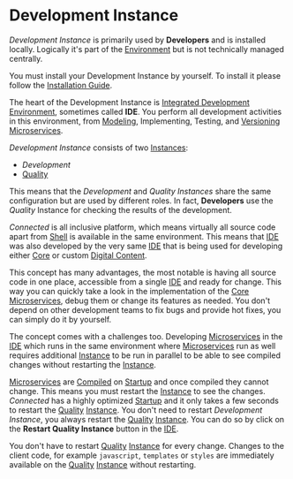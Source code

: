 # Development Instance

*Development Instance* is primarily used by **Developers** and is installed locally. Logically it's part of the [Environment](README.md) but is not technically managed centrally.

You must install your Development Instance by yourself. To install it please follow the [Installation Guide](../../../Docs/GettingStarted/README.md).

The heart of the Development Instance is [Integrated Development Environment](../IDE/README.md), sometimes called **IDE**. You perform all development activities in this environment, from [Modeling](../Microservices/Model.md), Implementing, Testing, and [Versioning](../Deployment/Repositories.md) [Microservices](../Microservices/README.md).

*Development Instance* consists of two [Instances](Instance.md):

- *Development*
- [Quality](Quality.md)

This means that the *Development* and *Quality Instances* share the same configuration but are used by different roles. In fact, **Developers** use the *Quality* Instance for checking the results of the development.

*Connected* is all inclusive platform, which means virtually all source code apart from [Shell](Shell.md) is available in the same environment. This means that [IDE](../IDE/README.md) was also developed by the very same [IDE](../README.md) that is being used for developing either [Core](Core.md) or custom [Digital Content](DigitalContent.md).

This concept has many advantages, the most notable is having all source code in one place, accessible from a single [IDE](../IDE/README.md) and ready for change. This way you can quickly take a look in the implementation of the [Core](Core.md) [Microservices](../Microservices/README.md), debug them or change its features as needed. You don't depend on other development teams to fix bugs and provide hot fixes, you can simply do it by yourself.

The concept comes with a challenges too. Developing [Microservices](../Microservices/README.md) in the [IDE](../IDE/README.md) which runs in the same environment where [Microservices](../Microservices/README.md) run as well requires additional [Instance](Instance.md) to be run in parallel to be able to see compiled changes without restarting the [Instance](Instance.md).

[Microservices](../Microservices/README.md) are [Compiled](Compilation.md) on [Startup](Startup.md) and once compiled they cannot change. This means you must restart the [Instance](Instance.md) to see the changes. *Connected* has a highly optimized [Startup](Startup.md) and it only takes a few seconds to restart the [Quality](Quality.md) [Instance](Instance.md). You don't need to restart *Development Instance*, you always restart the [Quality](Quality.md) [Instance](Instance.md). You can do so by click on the **Restart Quality Instance** button in the [IDE](../IDE/README.md).

You don't have to restart [Quality](Quality.md) [Instance](Instance.md) for every change. Changes to the client code, for example ```javascript```, ```templates``` or ```styles``` are immediately available on the [Quality](Quality.md) [Instance](Instance.md) without restarting.